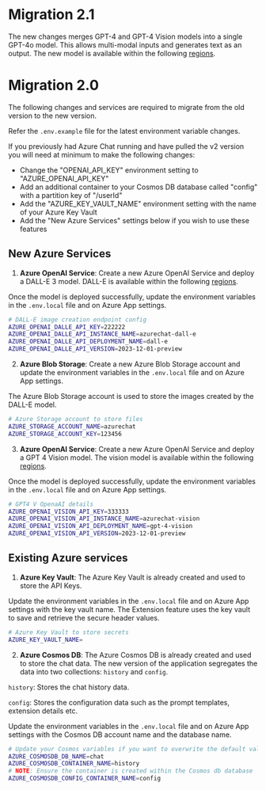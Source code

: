 # Migration 2.1

The new changes merges GPT-4 and GPT-4 Vision models into a single GPT-4o model. This allows multi-modal inputs and generates text as an output. The new model is available within the following [regions](https://learn.microsoft.com/en-us/azure/ai-services/openai/concepts/models#gpt-4-and-gpt-4-turbo-preview-model-availability).

# Migration 2.0

The following changes and services are required to migrate from the old version to the new version.

Refer the `.env.example` file for the latest environment variable changes.

If you previously had Azure Chat running and have pulled the v2 version you will need at minimum to make the following changes:

- Change the "OPENAI_API_KEY" environment setting to "AZURE_OPENAI_API_KEY"
- Add an additional container to your Cosmos DB database called "config" with a partition key of "/userId"
- Add the "AZURE_KEY_VAULT_NAME" environment setting with the name of your Azure Key Vault
- Add the "New Azure Services" settings below if you wish to use these features

## New Azure Services

1. **Azure OpenAI Service**: Create a new Azure OpenAI Service and deploy a DALL-E 3 model. DALL-E is available within the following [regions](https://learn.microsoft.com/en-us/azure/ai-services/openai/concepts/models#dall-e-models-preview).

Once the model is deployed successfully, update the environment variables in the `.env.local` file and on Azure App settings.

```bash
# DALL-E image creation endpoint config
AZURE_OPENAI_DALLE_API_KEY=222222
AZURE_OPENAI_DALLE_API_INSTANCE_NAME=azurechat-dall-e
AZURE_OPENAI_DALLE_API_DEPLOYMENT_NAME=dall-e
AZURE_OPENAI_DALLE_API_VERSION=2023-12-01-preview
```

2. **Azure Blob Storage**: Create a new Azure Blob Storage account and update the environment variables in the `.env.local` file and on Azure App settings.

The Azure Blob Storage account is used to store the images created by the DALL-E model.

```bash
# Azure Storage account to store files
AZURE_STORAGE_ACCOUNT_NAME=azurechat
AZURE_STORAGE_ACCOUNT_KEY=123456
```

3. **Azure OpenAI Service**: Create a new Azure OpenAI Service and deploy a GPT 4 Vision model. The vision model is available within the following [regions](https://learn.microsoft.com/en-us/azure/ai-services/openai/concepts/models#gpt-4-and-gpt-4-turbo-preview-model-availability).

Once the model is deployed successfully, update the environment variables in the `.env.local` file and on Azure App settings.

```bash
# GPT4 V OpenaAI details
AZURE_OPENAI_VISION_API_KEY=333333
AZURE_OPENAI_VISION_API_INSTANCE_NAME=azurechat-vision
AZURE_OPENAI_VISION_API_DEPLOYMENT_NAME=gpt-4-vision
AZURE_OPENAI_VISION_API_VERSION=2023-12-01-preview
```

## Existing Azure services

1. **Azure Key Vault**: The Azure Key Vault is already created and used to store the API Keys.

Update the environment variables in the `.env.local` file and on Azure App settings with the key vault name. The Extension feature uses the key vault to save and retrieve the secure header values.

```bash
# Azure Key Vault to store secrets
AZURE_KEY_VAULT_NAME=
```

2. **Azure Cosmos DB**: The Azure Cosmos DB is already created and used to store the chat data. The new version of the application segregates the data into two collections: `history` and `config`.

`history`: Stores the chat history data.

`config`: Stores the configuration data such as the prompt templates, extension details etc.

Update the environment variables in the `.env.local` file and on Azure App settings with the Cosmos DB account name and the database name.

```bash
# Update your Cosmos variables if you want to overwrite the default values
AZURE_COSMOSDB_DB_NAME=chat
AZURE_COSMOSDB_CONTAINER_NAME=history
# NOTE: Ensure the container is created within the Cosmos db database
AZURE_COSMOSDB_CONFIG_CONTAINER_NAME=config
```
